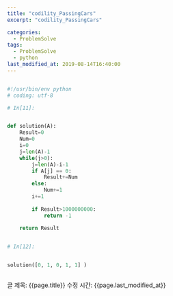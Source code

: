 ```yaml
---
title: "codility_PassingCars"
excerpt: "codility_PassingCars"

categories:
  - ProblemSolve
tags:
  - ProblemSolve
  - python
last_modified_at: 2019-08-14T16:40:00
---
```


```python

#!/usr/bin/env python
# coding: utf-8

# In[11]:


def solution(A):
    Result=0
    Num=0
    i=0
    j=len(A)-1
    while(j>0):
        j=len(A)-i-1
        if A[j] == 0:
            Result+=Num
        else:
            Num+=1
        i+=1
        
        if Result>1000000000:
            return -1
        
    return Result


# In[12]:


solution([0, 1, 0, 1, 1] )



```

글 제목: {{page.title}}
수정 시간: {{page.last_modified_at}}
